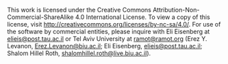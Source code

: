 This work is licensed under the Creative Commons Attribution-Non-Commercial-ShareAlike 4.0 International License. To view a copy of this license, visit http://creativecommons.org/licenses/by-nc-sa/4.0/.  For use of the software by commercial entities, please inquire with Eli Eisenberg at elieis@post.tau.ac.il or Tel Aviv University at ramot@ramot.org (Erez Y. Levanon, Erez.Levanon@biu.ac.il; Eli Eisenberg, elieis@post.tau.ac.il; Shalom Hillel Roth, shalomhillel.roth@live.biu.ac.il).
